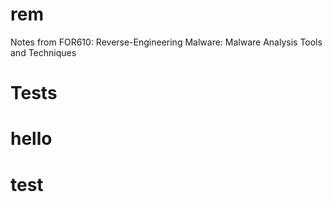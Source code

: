 # rem
Notes from FOR610: Reverse-Engineering Malware: Malware Analysis Tools and Techniques

# Tests
# hello
# test